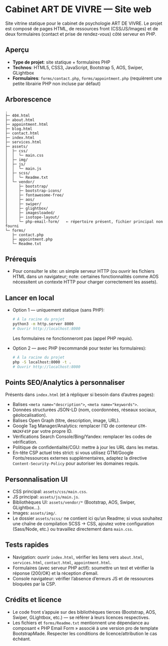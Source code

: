 # Cabinet ART DE VIVRE — Site web

Site vitrine statique pour le cabinet de psychologie ART DE VIVRE. Le projet est composé de pages HTML, de ressources front (CSS/JS/Images) et de deux formulaires (contact et prise de rendez-vous) côté serveur en PHP.

## Aperçu
- **Type de projet**: site statique + formulaires PHP
- **Technos**: HTML5, CSS3, JavaScript, Bootstrap 5, AOS, Swiper, GLightbox
- **Formulaires**: `forms/contact.php`, `forms/appointment.php` (requièrent une petite librairie PHP non incluse par défaut)

## Arborescence
```
.
├─ 404.html
├─ about.html
├─ appointment.html
├─ blog.html
├─ contact.html
├─ index.html
├─ services.html
├─ assets/
│  ├─ css/
│  │  └─ main.css
│  ├─ img/
│  ├─ js/
│  │  └─ main.js
│  ├─ scss/
│  │  └─ Readme.txt
│  └─ vendor/
│     ├─ bootstrap/
│     ├─ bootstrap-icons/
│     ├─ fontawesome-free/
│     ├─ aos/
│     ├─ swiper/
│     ├─ glightbox/
│     ├─ imagesloaded/
│     ├─ isotope-layout/
│     └─ php-email-form/   ← répertoire présent, fichier principal non fourni
└─ forms/
   ├─ contact.php
   ├─ appointment.php
   └─ Readme.txt
```

## Prérequis
- Pour consulter le site: un simple serveur HTTP (ou ouvrir les fichiers HTML dans un navigateur; note: certaines fonctionnalités comme AOS nécessitent un contexte HTTP pour charger correctement les assets).

## Lancer en local
- Option 1 — uniquement statique (sans PHP):
  ```bash
  # À la racine du projet
  python3 -m http.server 8000
  # Ouvrir http://localhost:8000
  ```
  Les formulaires ne fonctionneront pas (appel PHP requis).

- Option 2 — avec PHP (recommandé pour tester les formulaires):
  ```bash
  # À la racine du projet
  php -S localhost:8000 -t .
  # Ouvrir http://localhost:8000
  ```


## Points SEO/Analytics à personnaliser
Présents dans `index.html` (et à répliquer si besoin dans d’autres pages):
- Balises `<meta name="description">`, `<meta name="keywords">`.
- Données structurées JSON-LD (nom, coordonnées, réseaux sociaux, géolocalisation).
- Balises Open Graph (titre, description, image, URL).
- Google Tag Manager/Analytics: remplacer l’ID de conteneur `GTM-NN2KF45P` par votre propre ID.
- Vérifications Search Console/Bing/Yandex: remplacer les codes de vérification.
- Politique de confidentialité/CGU: mettre à jour les URL dans les metas.
- En-tête CSP actuel très strict: si vous utilisez GTM/Google Fonts/ressources externes supplémentaires, adaptez la directive `Content-Security-Policy` pour autoriser les domaines requis.


## Personnalisation UI
- CSS principal: `assets/css/main.css`.
- JS principal: `assets/js/main.js`.
- Bibliothèques UI: `assets/vendor/*` (Bootstrap, AOS, Swiper, GLightbox...).
- Images: `assets/img/`.
- Le dossier `assets/scss/` ne contient ici qu’un Readme; si vous souhaitez une chaîne de compilation SCSS → CSS, ajoutez votre configuration (Sass/Node, etc.) ou travaillez directement dans `main.css`.

## Tests rapides
- Navigation: ouvrir `index.html`, vérifier les liens vers `about.html`, `services.html`, `contact.html`, `appointment.html`.
- Formulaires (avec serveur PHP actif): soumettre un test et vérifier la réponse (200/OK) et la réception d’email.
- Console navigateur: vérifier l’absence d’erreurs JS et de ressources bloquées par la CSP.

## Crédits et licence
- Le code front s’appuie sur des bibliothèques tierces (Bootstrap, AOS, Swiper, GLightbox, etc.) — se référer à leurs licences respectives.
- Les fichiers  et `forms/Readme.txt` mentionnent une dépendance au composant « PHP Email Form » associé à une version pro de template BootstrapMade. Respecter les conditions de licence/attribution le cas échéant.


